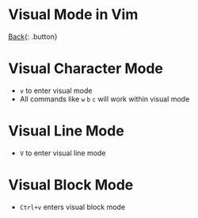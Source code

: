 # Visual Mode in Vim

[Back](../index.md){: .button}


# Visual Character Mode

- `v` to enter visual mode
- All commands like `w` `b` `c` will work within visual mode

# Visual Line Mode

- `V` to enter visual line mode

# Visual Block Mode

- `Ctrl+v` enters visual block mode

